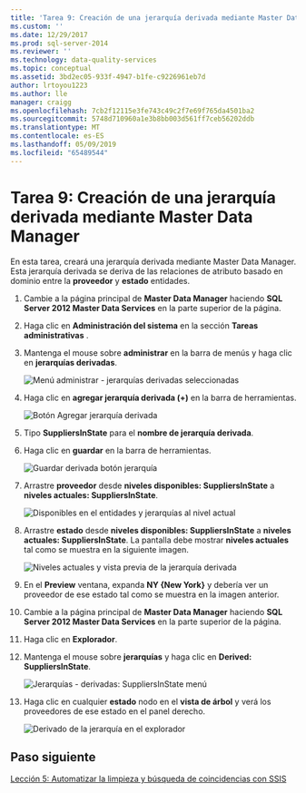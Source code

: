 ```yaml
---
title: 'Tarea 9: Creación de una jerarquía derivada mediante Master Data Manager | Microsoft Docs'
ms.custom: ''
ms.date: 12/29/2017
ms.prod: sql-server-2014
ms.reviewer: ''
ms.technology: data-quality-services
ms.topic: conceptual
ms.assetid: 3bd2ec05-933f-4947-b1fe-c9226961eb7d
author: lrtoyou1223
ms.author: lle
manager: craigg
ms.openlocfilehash: 7cb2f12115e3fe743c49c2f7e69f765da4501ba2
ms.sourcegitcommit: 5748d710960a1e3b8bb003d561ff7ceb56202ddb
ms.translationtype: MT
ms.contentlocale: es-ES
ms.lasthandoff: 05/09/2019
ms.locfileid: "65489544"
---
```

# <a name="task-9-creating-a-derived-hierarchy-using-master-data-manager"></a>Tarea 9: Creación de una jerarquía derivada mediante Master Data Manager
  En esta tarea, creará una jerarquía derivada mediante Master Data Manager. Esta jerarquía derivada se deriva de las relaciones de atributo basado en dominio entre la **proveedor** y **estado** entidades.  
  
1.  Cambie a la página principal de **Master Data Manager** haciendo **SQL Server 2012 Master Data Services** en la parte superior de la página.  
  
2.  Haga clic en **Administración del sistema** en la sección **Tareas administrativas** .  
  
3.  Mantenga el mouse sobre **administrar** en la barra de menús y haga clic en **jerarquías derivadas**.  
  
     ![Menú administrar - jerarquías derivadas seleccionadas](../../2014/tutorials/media/et-creatingaderivedhierarchyusingmdm-01.jpg "menú administrar - jerarquías derivadas seleccionadas")  
  
4.  Haga clic en **agregar jerarquía derivada (+)** en la barra de herramientas.  
  
     ![Botón Agregar jerarquía derivada](../../2014/tutorials/media/et-creatingaderivedhierarchyusingmdm-02.jpg "botón Agregar jerarquía derivada")  
  
5.  Tipo **SuppliersInState** para el **nombre de jerarquía derivada**.  
  
6.  Haga clic en **guardar** en la barra de herramientas.  
  
     ![Guardar derivada botón jerarquía](../../2014/tutorials/media/et-creatingaderivedhierarchyusingmdm-03.jpg "guardar derivada botón jerarquía")  
  
7.  Arrastre **proveedor** desde **niveles disponibles: SuppliersInState** a **niveles actuales: SuppliersInState**.  
  
     ![Disponibles en el entidades y jerarquías al nivel actual](../../2014/tutorials/media/et-creatingaderivedhierarchyusingmdm-04.jpg "disponibles en el entidades y jerarquías al nivel actual")  
  
8.  Arrastre **estado** desde **niveles disponibles: SuppliersInState** a **niveles actuales: SuppliersInState**. La pantalla debe mostrar **niveles actuales** tal como se muestra en la siguiente imagen.  
  
     ![Niveles actuales y vista previa de la jerarquía derivada](../../2014/tutorials/media/et-creatingaderivedhierarchyusingmdm-05.jpg "niveles actuales y vista previa de la jerarquía derivada")  
  
9. En el **Preview** ventana, expanda **NY {New York}** y debería ver un proveedor de ese estado tal como se muestra en la imagen anterior.  
  
10. Cambie a la página principal de **Master Data Manager** haciendo **SQL Server 2012 Master Data Services** en la parte superior de la página.  
  
11. Haga clic en **Explorador**.  
  
12. Mantenga el mouse sobre **jerarquías** y haga clic en **Derived: SuppliersInState**.  
  
     ![Jerarquías - derivadas: SuppliersInState menú](../../2014/tutorials/media/et-creatingaderivedhierarchyusingmdm-06.jpg "jerarquías - derivadas: SuppliersInState menú")  
  
13. Haga clic en cualquier **estado** nodo en el **vista de árbol** y verá los proveedores de ese estado en el panel derecho.  
  
     ![Derivado de la jerarquía en el explorador](../../2014/tutorials/media/et-creatingaderivedhierarchyusingmdm-07.jpg "derivados de la jerarquía en el explorador")  
  
## <a name="next-step"></a>Paso siguiente  
 [Lección 5: Automatizar la limpieza y búsqueda de coincidencias con SSIS](../../2014/tutorials/lesson-5-automating-the-cleansing-and-matching-using-ssis.md)  
  
  

